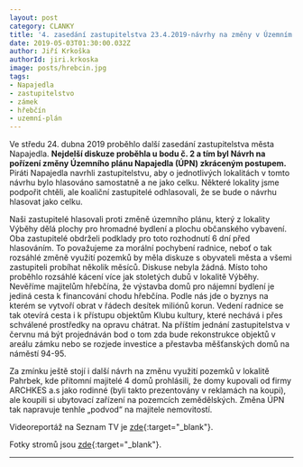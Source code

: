 ```yaml
---
layout: post
category: CLANKY
title: '4. zasedání zastupitelstva 23.4.2019-návrhy na změny v Územním plánu'
date: 2019-05-03T01:30:00.032Z
author: Jiří Krkoška
authorId: jiri.krkoska
image: posts/hrebcin.jpg
tags: 
- Napajedla 
- zastupitelstvo 
- zámek 
- hřebčín 
- uzemní-plán
---
```

Ve středu 24. dubna 2019 proběhlo další zasedání zastupitelstva města Napajedla.  **Nejdelší diskuze proběhla u bodu č. 2 a tím byl Návrh na pořízení změny Územního plánu Napajedla (ÚPN) zkráceným postupem.** 
Piráti Napajedla navrhli zastupitelstvu, aby o jednotlivých lokalitách v tomto návrhu bylo hlasováno samostatně a ne jako celku. Některé lokality jsme podpořit chtěli, ale koaliční zastupitelé odhlasovali, že se bude o návrhu hlasovat jako celku.

Naši zastupitelé hlasovali proti změně územního plánu, který z lokality Výběhy dělá plochy pro hromadné bydlení a plochu občanského vybavení. Oba zastupitelé obdrželi podklady pro toto rozhodnutí 6 dní před hlasováním. To považujeme za morální pochybení radnice, neboť o tak rozsáhlé změně využití pozemků by měla diskuze s obyvateli města a všemi zastupiteli probíhat několik měsíců. Diskuse nebyla žádná. Místo toho proběhlo rozsáhlé kácení více jak stoletých dubů v lokalitě Výběhy. Nevěříme majitelům hřebčína, že výstavba domů pro nájemní bydlení je jediná cesta k financování chodu hřebčína. Podle nás jde o byznys na kterém se vytvoří obrat v řádech desítek miliónů korun. Vedení radnice se tak otevírá cesta i k přístupu objektům Klubu kultury, které nechává i přes schválené prostředky na opravu chátrat. Na příštím jednání zastupitelstva v červnu má být projednáván bod o tom zda bude rekonstrukce objektů v areálu zámku nebo se rozjede investice a přestavba měšťanských domů na náměstí 94-95. 

Za zmínku ještě stojí i další návrh na změnu využití pozemků v lokalitě Pahrbek, kde přítomní majitelé 4 domů prohlásili, že domy kupovali od firmy ARCHKES a.s jako rodinné (byli takto prezentovány v reklamách na koupi), ale koupili si ubytovací zařízení na pozemcích zemědělských. Změna ÚPN tak napravuje tenhle „podvod“ na majitele nemovitostí. 

Videoreportáž na Seznam TV je [zde](https://www.seznamzpravy.cz/clanek/slavny-hrebcin-v-ohrozeni-cast-pastvin-kde-vyrustaji-sampioni-dostihu-se-ma-zmenit-na-bytovky-71521?utm_source=Seznamzpravy_static&utm_medium=Zpravy_dne_sidebar&utm_campaign=&autoplay=1){:target="_blank"}.

Fotky stromů jsou [zde](https://drive.google.com/drive/folders/1-4tA5OYgZw3A6i4gc4bmsd1mnCRymiNA){:target="_blank"}.













---
